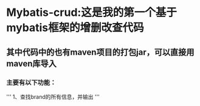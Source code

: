 # Mybatis-crud:这是我的第一个基于mybatis框架的增删改查代码
## 其中代码中的也有maven项目的打包jar，可以直接用maven库导入
### 主要有以下功能：
'''
1、查找brand的所有信息，并输出
'''
